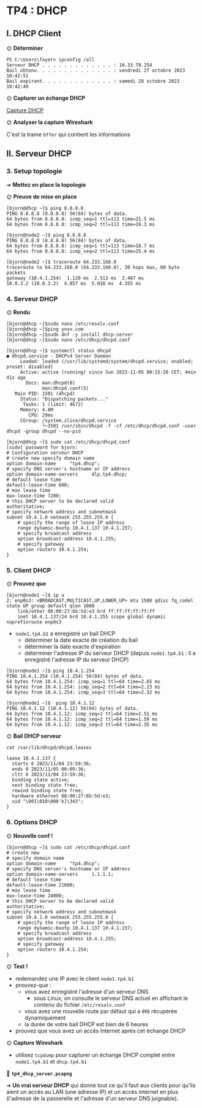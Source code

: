 # TP4 : DHCP

## I. DHCP Client

🌞 **Déterminer**

```shell
PS C:\Users\fayer> ipconfig /all
Serveur DHCP . . . . . . . . . . . . . : 10.33.79.254
Bail obtenu. . . . . . . . . . . . . . : vendredi 27 octobre 2023 10:42:51
Bail expirant. . . . . . . . . . . . . : samedi 28 octobre 2023 10:42:49
```

🌞 **Capturer un échange DHCP**

[Capture DHCP](./tp4_dhcp_client.pcapng)

🌞 **Analyser la capture Wireshark**

C'est la trame `Offer` qui contient les informations

## II. Serveur DHCP

### 3. Setup topologie

➜ **Mettez en place la topologie**

🌞 **Preuve de mise en place**

```shell
[bjorn@dhcp ~]$ ping 8.8.8.8
PING 8.8.8.8 (8.8.8.8) 56(84) bytes of data.
64 bytes from 8.8.8.8: icmp_seq=1 ttl=113 time=21.5 ms
64 bytes from 8.8.8.8: icmp_seq=2 ttl=113 time=19.3 ms
```

```shell
[bjorn@node2 ~]$ ping 8.8.8.8
PING 8.8.8.8 (8.8.8.8) 56(84) bytes of data.
64 bytes from 8.8.8.8: icmp_seq=1 ttl=113 time=18.7 ms
64 bytes from 8.8.8.8: icmp_seq=2 ttl=113 time=25.4 ms
```

```shell
[bjorn@node2 ~]$ traceroute 64.233.160.0
traceroute to 64.233.160.0 (64.233.160.0), 30 hops max, 60 byte packets
gateway (10.4.1.254)  1.120 ms  2.513 ms  2.467 ms
10.0.3.2 (10.0.3.2)  4.857 ms  5.018 ms  4.355 ms
```

### 4. Serveur DHCP

🌞 **Rendu**

```shell
[bjorn@dhcp ~]$sudo nano /etc/resolv.conf
[bjorn@dhcp ~]$ping ynov.com
[bjorn@dhcp ~]$sudo dnf -y install dhcp-server
[bjorn@dhcp ~]$sudo nano /etc/dhcp/dhcpd.conf
```

```shell
[bjorn@dhcp ~]$ systemctl status dhcpd
● dhcpd.service - DHCPv4 Server Daemon
     Loaded: loaded (/usr/lib/systemd/system/dhcpd.service; enabled; preset: disabled)
     Active: active (running) since Sun 2023-11-05 00:15:26 CET; 4min 41s ago
       Docs: man:dhcpd(8)
             man:dhcpd.conf(5)
   Main PID: 1501 (dhcpd)
     Status: "Dispatching packets..."
      Tasks: 1 (limit: 4672)
     Memory: 4.6M
        CPU: 29ms
     CGroup: /system.slice/dhcpd.service
             └─1501 /usr/sbin/dhcpd -f -cf /etc/dhcp/dhcpd.conf -user dhcpd -group dhcpd --no-pid
```

```shell
[bjorn@dhcp ~]$ sudo cat /etc/dhcp/dhcpd.conf
[sudo] password for bjorn:
# Configuration serveur DHCP
# create new specify domain name
option domain-name     "tp4.dhcp";
# specify DNS server's hostname or IP address
option domain-name-servers     dlp.tp4.dhcp;
# default lease time
default-lease-time 600;
# max lease time
max-lease-time 7200;
# this DHCP server to be declared valid
authoritative;
# specify network address and subnetmask
subnet 10.4.1.0 netmask 255.255.255.0 {
    # specify the range of lease IP address
    range dynamic-bootp 10.4.1.137 10.4.1.237;
    # specify broadcast address
    option broadcast-address 10.4.1.255;
    # specify gateway
    option routers 10.4.1.254;
}
```

### 5. Client DHCP

🌞 **Prouvez que**

```shell
[bjorn@node1 ~]$ ip a
2: enp0s3: <BROADCAST,MULTICAST,UP,LOWER_UP> mtu 1500 qdisc fq_codel state UP group default qlen 1000
    link/ether 08:00:27:6b:5d:e3 brd ff:ff:ff:ff:ff:ff
    inet 10.4.1.137/24 brd 10.4.1.255 scope global dynamic noprefixroute enp0s3
```

- `node1.tp4.b1` a enregistré un bail DHCP
  - déterminer la date exacte de création du bail
  - déterminer la date exacte d'expiration
  - déterminer l'adresse IP du serveur DHCP (depuis `node1.tp4.b1` : il a enregistré l'adresse IP du serveur DHCP)

```shell
[bjorn@node1 ~]$ ping 10.4.1.254
PING 10.4.1.254 (10.4.1.254) 56(84) bytes of data.
64 bytes from 10.4.1.254: icmp_seq=1 ttl=64 time=2.65 ms
64 bytes from 10.4.1.254: icmp_seq=2 ttl=64 time=2.23 ms
64 bytes from 10.4.1.254: icmp_seq=3 ttl=64 time=2.32 ms
```

```shell
[bjorn@node1 ~]$  ping 10.4.1.12
PING 10.4.1.12 (10.4.1.12) 56(84) bytes of data.
64 bytes from 10.4.1.12: icmp_seq=1 ttl=64 time=2.51 ms
64 bytes from 10.4.1.12: icmp_seq=2 ttl=64 time=1.59 ms
64 bytes from 10.4.1.12: icmp_seq=3 ttl=64 time=2.35 ms
```

🌞 **Bail DHCP serveur**

```cat /var/lib/dhcpd/dhcpd.leases```

```shell
lease 10.4.1.137 {
  starts 6 2023/11/04 23:59:36;
  ends 0 2023/11/05 00:09:36;
  cltt 6 2023/11/04 23:59:36;
  binding state active;
  next binding state free;
  rewind binding state free;
  hardware ethernet 08:00:27:6b:5d:e3;
  uid "\001\010\000'k]\343";
}
```

### 6. Options DHCP

🌞 **Nouvelle conf !**

``` shell
[bjorn@dhcp ~]$ sudo cat /etc/dhcp/dhcpd.conf
# create new
# specify domain name
option domain-name     "tp4.dhcp";
# specify DNS server's hostname or IP address
option domain-name-servers     1.1.1.1;
# default lease time
default-lease-time 21600;
# max lease time
max-lease-time 24000;
# this DHCP server to be declared valid
authoritative;
# specify network address and subnetmask
subnet 10.4.1.0 netmask 255.255.255.0 {
    # specify the range of lease IP address
    range dynamic-bootp 10.4.1.137 10.4.1.237;
    # specify broadcast address
    option broadcast-address 10.4.1.255;
    # specify gateway
    option routers 10.4.1.254;
}
```

🌞 **Test !**

- redemandez une IP avec le client `node1.tp4.b1`
- prouvez-que :
  - vous avez enregistré l'adresse d'un serveur DNS
    - sous Linux, on consulte le serveur DNS actuel en affichant le contenu du fichier `/etc/resolv.conf`
  - vous avez une nouvelle route par défaut qui a été récupérée dynamiquement
  - la durée de votre bail DHCP est bien de 6 heures
- prouvez que vous avez un accès Internet après cet échange DHCP

🌞 **Capture Wireshark**

- utilisez `tcpdump` pour capturer un échange DHCP complet entre `node1.tp4.b1` et `dhcp.tp4.b1`

🦈 **`tp4_dhcp_server.pcapng`**

➜ **Un vrai serveur DHCP** qui donne tout ce qu'il faut aux clients pour qu'ils aient un accès au LAN (une adresse IP) et un accès internet en plus (l'adresse de la passerelle et l'adresse d'un serveur DNS joignable).
